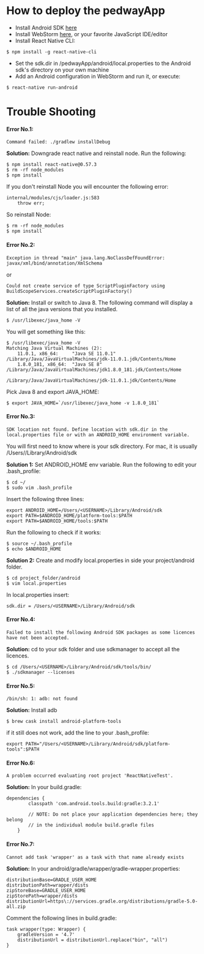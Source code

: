 # How to deploy the pedwayApp

- Install Android SDK [here](https://developer.android.com/studio/)
- Install WebStorm [here](https://www.jetbrains.com/webstorm/), or your favorite JavaScript IDE/editor
- Install React Native CLI:
```console
$ npm install -g react-native-cli
```
- Set the sdk.dir in /pedwayApp/android/local.properties to the Android sdk's directory on your own machine
- Add an Android configuration in WebStorm and run it, or execute:
```console
$ react-native run-android
```

# Trouble Shooting


#### Error No.1:
```
Command failed: ./gradlew installDebug
```
**Solution:** Downgrade react native and reinstall node. Run the following:
```
$ npm install react-native@0.57.3
$ rm -rf node_modules
$ npm install
```
If you don't reinstall Node you will encounter the following error:
```
internal/modules/cjs/loader.js:583 
    throw err;
```
So reinstall Node:
```
$ rm -rf node_modules
$ npm install
```

#### Error No.2:
```
Exception in thread "main" java.lang.NoClassDefFoundError: javax/xml/bind/annotation/XmlSchema
```
or
```
Could not create service of type ScriptPluginFactory using BuildScopeServices.createScriptPluginFactory()
```
**Solution:** Install or switch to Java 8. The following command will display a list of all the java versions that you installed.
```
$ /usr/libexec/java_home -V
```
You will get something like this:
```
$ /usr/libexec/java_home -V
Matching Java Virtual Machines (2):
    11.0.1, x86_64:     "Java SE 11.0.1"        /Library/Java/JavaVirtualMachines/jdk-11.0.1.jdk/Contents/Home
    1.8.0_181, x86_64:  "Java SE 8"     /Library/Java/JavaVirtualMachines/jdk1.8.0_181.jdk/Contents/Home

/Library/Java/JavaVirtualMachines/jdk-11.0.1.jdk/Contents/Home
```
Pick Java 8 and export JAVA_HOME:
```
$ export JAVA_HOME=`/usr/libexec/java_home -v 1.8.0_181`
```

#### Error No.3:
```
SDK location not found. Define location with sdk.dir in the local.properties file or with an ANDROID_HOME environment variable.
```
You will first need to know where is your sdk directory. For mac, it is usually /Users/<USERNAME>/Library/Android/sdk

**Solution 1:** Set ANDROID_HOME env variable. Run the following to edit your .bash_profile:
```
$ cd ~/
$ sudo vim .bash_profile
```
Insert the following three lines:
```
export ANDROID_HOME=/Users/<USERNAME>/Library/Android/sdk
export PATH=$ANDROID_HOME/platform-tools:$PATH
export PATH=$ANDROID_HOME/tools:$PATH
```
Run the following to check if it works:
```
$ source ~/.bash_profile
$ echo $ANDROID_HOME
```

**Solution 2:** Create and modify local.properties in side your project/android folder.
```
$ cd project_folder/android
$ vim local.properties
```
In local.properties insert: 
```
sdk.dir = /Users/<USERNAME>/Library/Android/sdk
```

#### Error No.4:
```
Failed to install the following Android SDK packages as some licences have not been accepted.
```
**Solution:** cd to your sdk folder and use sdkmanager to accept all the licences.
```
$ cd /Users/<USERNAME>/Library/Android/sdk/tools/bin/
$ ./sdkmanager --licenses
```

#### Error No.5:
```
/bin/sh: 1: adb: not found
```

**Solution:** Install adb 
```
$ brew cask install android-platform-tools
```
if it still does not work, add the line to your .bash_profile:
```
export PATH="/Users/<USERNAME>/Library/Android/sdk/platform-tools":$PATH
```

#### Error No.6:
```
A problem occurred evaluating root project 'ReactNativeTest'.
```

**Solution:** In your build.gradle: 
```
dependencies {
        classpath 'com.android.tools.build:gradle:3.2.1'

        // NOTE: Do not place your application dependencies here; they belong
        // in the individual module build.gradle files
    }
```

#### Error No.7:
```
Cannot add task 'wrapper' as a task with that name already exists
```

**Solution:** In your android/gradle/wrapper/gradle-wrapper.properties:
```
distributionBase=GRADLE_USER_HOME
distributionPath=wrapper/dists
zipStoreBase=GRADLE_USER_HOME
zipStorePath=wrapper/dists
distributionUrl=https\://services.gradle.org/distributions/gradle-5.0-all.zip
```
Comment the following lines in build.gradle:
```
task wrapper(type: Wrapper) {
    gradleVersion = '4.7'
    distributionUrl = distributionUrl.replace("bin", "all")
}
```


